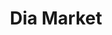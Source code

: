 ---
title: "Dia Market"
url: /ciudad-autonoma-de-buenos-aires/dia-market-ecuador/
shop: Supermarkt
---